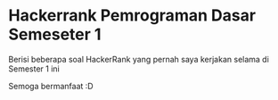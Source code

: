 # Hackerrank Pemrograman Dasar Semeseter 1

Berisi beberapa soal HackerRank yang pernah saya kerjakan selama di Semester 1 ini

Semoga bermanfaat :D
